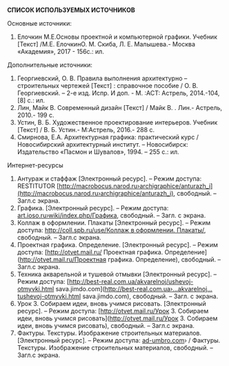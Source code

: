 **СПИСОК ИСПОЛЬЗУЕМЫХ ИСТОЧНИКОВ**

Основные источники:

1.  Елочкин М.Е.Основы проектной и компьютерной графики. Учебник [Текст] /М.Е. ЕлочкинО. М. Скиба, Л. Е. Малышева.- Москва «Академия», 2017 - 156с.: ил.

Дополнительные источники:

1.  Георгиевский, О. В. Правила выполнения архитектурно – строительных чертежей [Текст] : справочное пособие / О. В. Георгиевский. – 2-е изд. Испр. И доп. - М. :АСТ: Астрель, 2014.-104, [8] c.: ил.
2.  Лин, Майк В. Современный дизайн [Текст] / Майк В. . Лин.- Астрель, 2010.- 199 c.
3.  Устин, В. Б. Художественное проектирование интерьеров. Учебник [Текст] / В. Б. Устин.- М:Астрель, 2016.- 288 c.
4.  Смирнова, Е.А. Архитектурная графика: практический курс / Новосибирский архитектурный институт. – Новосибирск: Издательство «Пасмон и Шувалов», 1994\. – 255 с.: ил.

Интернет-ресурсы

1.  Антураж и стаффаж [Электронный ресурс]. – Режим доступа: RESTITUTOR [http://macrobocus.narod.ru›archigraphice/anturazh_i](http://macrobocus.narod.ru›archigraphice/anturazh_i), свободный. – Загл.с экрана.
2.  Графика. [Электронный ресурс]. – Режим доступа: [art.ioso.ru›wiki/index.php/Графика](http://art.ioso.ru›wiki/index.php/Графика), свободный. – Загл. с экрана.
3.  Коллаж в оформлении. Плакаты [Электронный ресурс]. – Режим доступа: [http://coll.spb.ru/use/Коллаж в оформлении. Плакаты/](http://art.ioso.ru›wiki/index.php/Графика), свободный. – Загл.с экрана.
4.  Проектная графика. Определение. [Электронный ресурс]. – Режим доступа: [http://otvet.mail.ru/ Проектная графика. Определение](http://otvet.mail.ru/Проектная графика. Определение), свободный. – Загл.с экрана.
5.  Техника акварельной и тушевой отмывки [Электронный ресурс]. – Режим доступа: [http://best-real.com.ua/akvarelnoj/ushevoj-otmyvki.html sava.jimdo.com](http://best-real.com.ua›…akvarelnoj…tushevoj-otmyvki.html sava.jimdo.com), свободный. – Загл. с экрана.
6.  Урок 3. Собираем идеи, вновь учимся рисовать. [Электронный ресурс]. – Режим доступа: [http://otvet.mail.ru/Урок 3. Собираем идеи, вновь учимся рисовать](http://otvet.mail.ru/Урок 3. Собираем идеи, вновь учимся рисовать), свободный. – Загл.с экрана.
7.  Фактуры. Текстуры. Изображение строительных материалов. [Электронный ресурс]. – Режим доступа: [ad-umbro.com](http://ad-umbro.com/)› / Фактуры. Текстуры. Изображение строительных материалов, свободный. – Загл.с экрана.